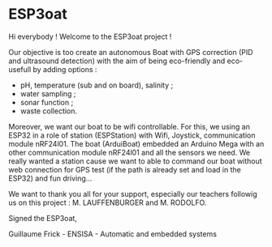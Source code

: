 # ESP3oat

Hi everybody ! Welcome to the ESP3oat project !

Our objective is too create an autonomous Boat with GPS correction (PID and ultrasound detection) with the aim of being eco-friendly and eco-usefull by adding options : 
  - pH, temperature (sub and on board), salinity ; 
  - water sampling ; 
  - sonar function ; 
  - waste collection. 

Moreover, we want our boat to be wifi controllable. For this, we using an ESP32 in a role of station (ESPStation) with Wifi, Joystick, communication module nRF24l01. The boat (ArduiBoat) embedded an Arduino Mega with an other communication module nRF24l01 and all the sensors we need. We really wanted a station cause we want to able to command our boat without web connection for GPS test (if the path is already set and load in the ESP32) and fun driving...

We want to thank you all for your support, especially our teachers followig us on this project : M. LAUFFENBURGER and M. RODOLFO.

Signed the ESP3oat, 

Guillaume Frick - ENSISA - Automatic and embedded systems
